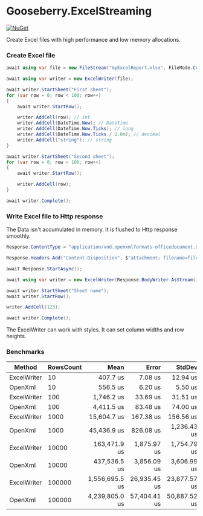# Gooseberry.ExcelStreaming #

[![NuGet](https://img.shields.io/nuget/v/Gooseberry.ExcelStreaming.svg)](https://www.nuget.org/packages/Gooseberry.ExcelStreaming)

Create Excel files with high performance and low memory allocations.

### Create Excel file ###

```csharp
await using var file = new FileStream("myExcelReport.xlsx", FileMode.Create);

await using var writer = new ExcelWriter(file);

await writer.StartSheet("First sheet");
for (var row = 0; row < 100; row++)
{
    await writer.StartRow();

    writer.AddCell(row); // int
    writer.AddCell(DateTime.Now); // DateTime
    writer.AddCell(DateTime.Now.Ticks); // long
    writer.AddCell(DateTime.Now.Ticks / 2.0m); // decimal
    writer.AddCell("string"); // string
}

await writer.StartSheet("Second sheet");
for (var row = 0; row < 100; row++)
{
    await writer.StartRow();

    writer.AddCell(row); 
}

await writer.Complete();
```

### Write Excel file to Http response ###
The Data isn't accumulated in memory. It is flushed to Http response smoothly.      
```csharp
Response.ContentType = "application/vnd.openxmlformats-officedocument.spreadsheetml.sheet";

Response.Headers.Add("Content-Disposition", $"attachment; filename=fileName.xlsx");

await Response.StartAsync();

await using var writer = new ExcelWriter(Response.BodyWriter.AsStream());

await writer.StartSheet("Sheet name");
await writer.StartRow();

writer.AddCell(123);

await writer.Complete();
```

The ExcelWriter can work with styles. It can set column widths and row heights.

### Benchmarks ###

|      Method | RowsCount |           Mean |        Error |       StdDev |      Gen 0 |  Allocated |
|------------ |---------- |---------------:|-------------:|-------------:|-----------:|-----------:|
| ExcelWriter |        10 |       407.7 us |      7.08 us |     12.94 us |     3.4180 |      15 KB |
|     OpenXml |        10 |       556.5 us |      6.20 us |      5.50 us |    21.4844 |      89 KB |
| ExcelWriter |       100 |     1,746.2 us |     33.69 us |     31.51 us |     1.9531 |      15 KB |
|     OpenXml |       100 |     4,411.5 us |     83.48 us |     74.00 us |    78.1250 |     338 KB |
| ExcelWriter |      1000 |    15,604.7 us |    167.38 us |    156.56 us |          - |      18 KB |
|     OpenXml |      1000 |    45,436.9 us |    826.08 us |  1,236.43 us |   666.6667 |   2,817 KB |
| ExcelWriter |     10000 |   163,471.9 us |  1,875.97 us |  1,754.79 us |          - |      46 KB |
|     OpenXml |     10000 |   437,536.5 us |  3,856.09 us |  3,606.99 us |  6000.0000 |  27,613 KB |
| ExcelWriter |    100000 | 1,556,695.5 us | 26,935.45 us | 23,877.57 us |          - |     463 KB |
|     OpenXml |    100000 | 4,239,805.0 us | 57,404.41 us | 50,887.52 us | 67000.0000 | 275,596 KB |

